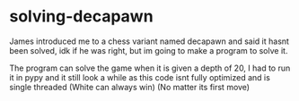 # solving-decapawn

James introduced me to a chess variant named decapawn and said it hasnt been solved, idk if he was right, but im going to make a program to solve it.

The program can solve the game when it is given a depth of 20, I had to run it in pypy and it still look a while as this code isnt fully optimized and is single threaded
(White can always win)
(No matter its first move)

